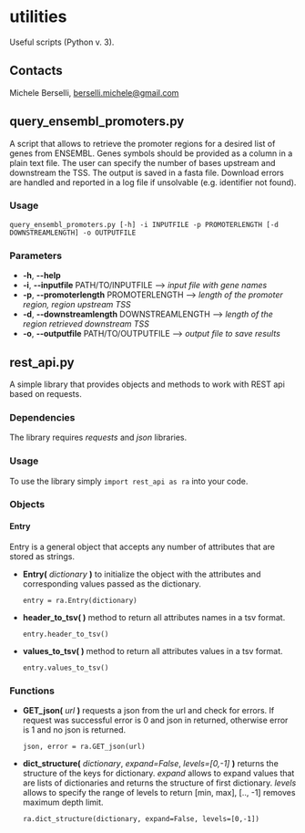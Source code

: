 # utilities
Useful scripts (Python v. 3).

## **Contacts**
Michele Berselli, <berselli.michele@gmail.com>

## query_ensembl_promoters.py
A script that allows to retrieve the promoter regions for a desired list of genes from ENSEMBL. Genes symbols should be provided as a column in a plain text file. The user can specify the number of bases upstream and downstream the TSS. The output is saved in a fasta file. Download errors are handled and reported in a log file if unsolvable (e.g. identifier not found).

### Usage
`query_ensembl_promoters.py [-h] -i INPUTFILE -p PROMOTERLENGTH [-d DOWNSTREAMLENGTH] -o OUTPUTFILE`

### Parameters
  - **-h**, **--help**
  - **-i**, **--inputfile** PATH/TO/INPUTFILE --> *input file with gene names*
  - **-p**, **--promoterlength** PROMOTERLENGTH --> *length of the promoter region, region upstream TSS*
  - **-d**, **--downstreamlength** DOWNSTREAMLENGTH --> *length of the region retrieved downstream TSS*
  - **-o**, **--outputfile** PATH/TO/OUTPUTFILE --> *output file to save results*

## rest_api.py
A simple library that provides objects and methods to work with REST api based on requests.

### Dependencies
The library requires *requests* and *json* libraries.

### Usage
To use the library simply `import rest_api as ra` into your code.

### Objects

#### Entry
Entry is a general object that accepts any number of attributes that are stored as strings.

  - **Entry(** *dictionary* **)** to initialize the object with the attributes and corresponding values passed as the dictionary.

      `entry = ra.Entry(dictionary)`

  - **header_to_tsv( )** method to return all attributes names in a tsv format.

      `entry.header_to_tsv()`

  - **values_to_tsv( )** method to return all attributes values in a tsv format.

      `entry.values_to_tsv()`

### Functions

  - **GET_json(** *url* **)** requests a json from the url and check for errors. If request was successful error is 0 and json in returned, otherwise error is 1 and no json is returned.

      `json, error = ra.GET_json(url)`

  - **dict_structure(** *dictionary*, *expand=False*, *levels=[0,-1]* **)** returns the structure of the keys for dictionary. *expand* allows to expand values that are lists of dictionaries and returns the structure of first dictionary. *levels* allows to specify the range of levels to return [min, max], [.., -1] removes maximum depth limit.

      `ra.dict_structure(dictionary, expand=False, levels=[0,-1])`
